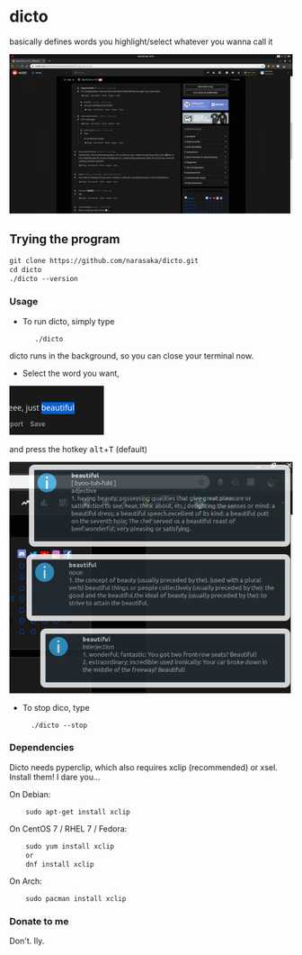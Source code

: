 # dicto
basically defines words you highlight/select whatever you wanna call it

![](dictodemo.gif)

## Trying the program
    
    git clone https://github.com/narasaka/dicto.git
    cd dicto
    ./dicto --version
    
### Usage
* To run dicto, simply type

         ./dicto
    
dicto runs in the background, so you can close your terminal now.

* Select the word you want, 

![](selectword.png)

and press the hotkey <kbd>alt</kbd>+<kbd>T</kbd> (default)

![](notifs.png)

* To stop dico, type

        ./dicto --stop

### Dependencies
Dicto needs pyperclip, which also requires xclip (recommended) or xsel.
Install them! I dare you...

On Debian:

        sudo apt-get install xclip
        
On CentOS 7 / RHEL 7 / Fedora:

        sudo yum install xclip
        or
        dnf install xclip
        
On Arch:

        sudo pacman install xclip
      
        
### Donate to me
Don't. Ily.
